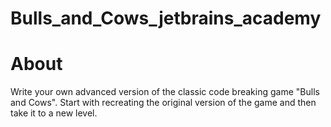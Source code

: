 # Bulls_and_Cows_jetbrains_academy
# About
Write your own advanced version of the classic code breaking game "Bulls and Cows". Start with recreating the original version of the game and then take it to a new level.

